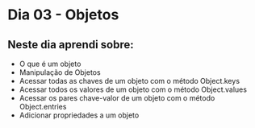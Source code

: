 # Dia 03 - Objetos

## Neste dia aprendi sobre: 

- O que é um objeto
- Manipulação de Objetos
- Acessar todas as chaves de um objeto com o método Object.keys
- Acessar todos os valores de um objeto com o método Object.values
- Acessar os pares chave-valor de um objeto com o método Object.entries
- Adicionar propriedades a um objeto